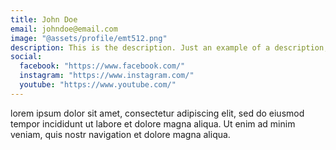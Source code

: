 ```yaml
---
title: John Doe
email: johndoe@email.com
image: "@assets/profile/emt512.png"
description: This is the description. Just an example of a description, which is bad. A most not good description indeed, but characters on the page.
social:
  facebook: "https://www.facebook.com/"
  instagram: "https://www.instagram.com/"
  youtube: "https://www.youtube.com/"
---
```


lorem ipsum dolor sit amet, consectetur adipiscing elit, sed do eiusmod tempor incididunt ut labore et dolore magna aliqua. Ut enim ad minim veniam, quis nostr navigation et dolore magna aliqua.
